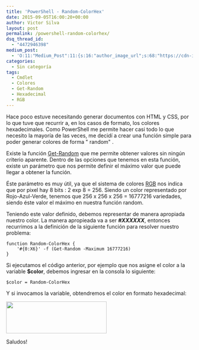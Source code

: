 ```yaml
---
title: 'PowerShell - Random-ColorHex'
date: 2015-09-05T16:00:20+00:00
author: Victor Silva
layout: post
permalink: /powershell-random-colorhex/
dsq_thread_id:
  - "4472946398"
medium_post:
  - 'O:11:"Medium_Post":11:{s:16:"author_image_url";s:68:"https://cdn-images-1.medium.com/fit/c/200/200/0*Sz3Js055VwE6KyPu.jpg";s:10:"author_url";s:33:"https://medium.com/@vmsilvamolina";s:11:"byline_name";N;s:12:"byline_email";N;s:10:"cross_link";s:2:"no";s:2:"id";s:12:"58971138f571";s:21:"follower_notification";s:3:"yes";s:7:"license";s:19:"all-rights-reserved";s:14:"publication_id";s:2:"-1";s:6:"status";s:6:"public";s:3:"url";s:73:"https://medium.com/@vmsilvamolina/powershell-random-colorhex-58971138f571";}'
categories:
  - Sin categoría
tags:
  - Cmdlet
  - Colores
  - Get-Random
  - Hexadecimal
  - RGB
---
```

Hace poco estuve necesitando generar documentos con HTML y CSS, por lo que tuve que recurrir a, en los casos de formato, los colores hexadecimales. Como PowerShell me permite hacer casi todo lo que necesito la mayoría de las veces, me decidí a crear una función simple para poder generar colores de forma "
random"
.

Existe la función [Get-Random](https://technet.microsoft.com/en-us/library/hh849905.aspx) que me permite obtener valores sin ningún criterio aparente. Dentro de las opciones que tenemos en esta función, existe un parámetro que nos permite definir el máximo valor que puede llegar a obtener la función.

Éste parámetro es muy útil, ya que el sistema de colores [RGB](https://es.wikipedia.org/wiki/RGB) nos indica que por pixel hay 8 bits : 2 exp 8 = 256. Siendo un color representado por Rojo-Azul-Verde, tenemos que 256 x 256 x 256 = 16777216 variedades, siendo éste valor el máximo en nuestra función random.

Teniendo este valor definido, debemos representar de manera apropiada nuestro color. La manera apropieada va a ser **_#XXXXXX_**, entonces recurrimos a la definición de la siguiente función para resolver nuestro problema:

    function Random-ColorHex {
        '#{0:X6}' -f (Get-Random -Maximum 16777216)
    }
    

Si ejecutamos el código anterior, por ejemplo que nos asigne el color a la variable **$color**, debemos ingresar en la consola lo siguiente:

    $color = Random-ColorHex
    

Y si invocamos la variable, obtendremos el color en formato hexadecimal:

<img src="https://lh3.googleusercontent.com/S06HinZILjdJ7jdNMPderJlWwYCirdSlL3R0VrxiCjdMHED81Ub3kZlPTvccQrJHFdms_ycz1z92Ayuajo6qiDkhaGv31ijaBBk7gJGU3p4bg1aGt65fe9rZdwd0Lg_uTcdKJD4FbmPS109l6QRH0NB58TGSR7b9-62up63nVn-zEXvpDoEcwI4F0rk2zwoc2IxkeiDx-R8600rHyXArlhe6-L2TUeUurvdE_0w9kYVyGyM0kASxSRVW9DKMiDMH6rqhs4sy6m_Qyu24ySWbjlC6c8YLqzyTuZtK4wP6yNs7vL5ErK8fNU9I05RHCUBy32YWqb8Iiw01SyQdZ4bx9xWJ6OwyJNTVd3XnOa-uV5PIVhh1FIrZ3wfUv1eLnEMG1bP_y2VIlor-HPwpaEXusxEO5Dx5LZcBNX_7mlAkDaTjKtVydKp_7A20cCdghuAi4hg3Gsmbmns-DGj0Q62anD4m3gK0MudrD2Q2Gv3OEHT6MjfIfwD0N3S3VIz2S1iK7-CLjKcss_LubIe3eAi2a6h01kCBez4vxQSDbYFJsGU=w271-h86-no" width="271" height="86" class="alignnone" />

Saludos!